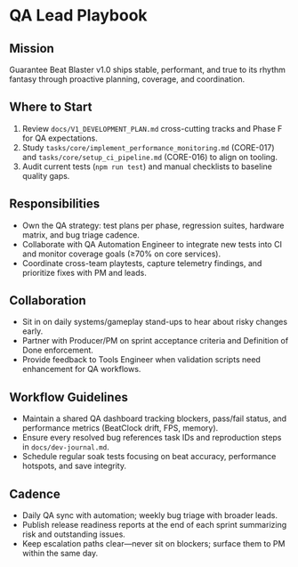 # QA Lead Playbook

## Mission
Guarantee Beat Blaster v1.0 ships stable, performant, and true to its rhythm fantasy through proactive planning, coverage, and coordination.

## Where to Start
1. Review `docs/V1_DEVELOPMENT_PLAN.md` cross-cutting tracks and Phase F for QA expectations.
2. Study `tasks/core/implement_performance_monitoring.md` (CORE-017) and `tasks/core/setup_ci_pipeline.md` (CORE-016) to align on tooling.
3. Audit current tests (`npm run test`) and manual checklists to baseline quality gaps.

## Responsibilities
- Own the QA strategy: test plans per phase, regression suites, hardware matrix, and bug triage cadence.
- Collaborate with QA Automation Engineer to integrate new tests into CI and monitor coverage goals (≥70% on core services).
- Coordinate cross-team playtests, capture telemetry findings, and prioritize fixes with PM and leads.

## Collaboration
- Sit in on daily systems/gameplay stand-ups to hear about risky changes early.
- Partner with Producer/PM on sprint acceptance criteria and Definition of Done enforcement.
- Provide feedback to Tools Engineer when validation scripts need enhancement for QA workflows.

## Workflow Guidelines
- Maintain a shared QA dashboard tracking blockers, pass/fail status, and performance metrics (BeatClock drift, FPS, memory).
- Ensure every resolved bug references task IDs and reproduction steps in `docs/dev-journal.md`.
- Schedule regular soak tests focusing on beat accuracy, performance hotspots, and save integrity.

## Cadence
- Daily QA sync with automation; weekly bug triage with broader leads.
- Publish release readiness reports at the end of each sprint summarizing risk and outstanding issues.
- Keep escalation paths clear—never sit on blockers; surface them to PM within the same day.
